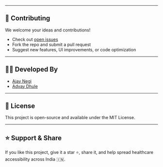 
---

## 🤝 Contributing

We welcome your ideas and contributions!

- Check out [open issues](https://github.com/ajaynegi45/upchaar-aayog/issues)
- Fork the repo and submit a pull request
- Suggest new features, UI improvements, or code optimization

---

## 👨‍💻 Developed By

- [Ajay Negi](https://github.com/ajaynegi45)
- [Advay Dhule](https://github.com/Advay1234566789)

---

## 📜 License

This project is open-source and available under the MIT License.

---

## ⭐ Support & Share

If you like this project, give it a star ⭐, share it, and help spread healthcare accessibility across India 🇮🇳.
